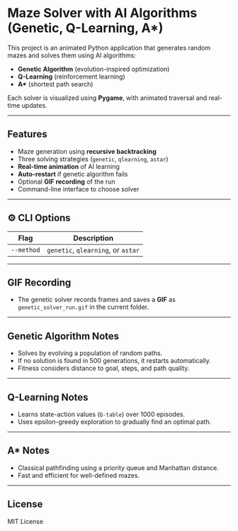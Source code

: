 #  Maze Solver with AI Algorithms (Genetic, Q-Learning, A*)

This project is an animated Python application that generates random mazes and solves them using AI algorithms:

-  **Genetic Algorithm** (evolution-inspired optimization)
-  **Q-Learning** (reinforcement learning)
-  **A\*** (shortest path search)

Each solver is visualized using **Pygame**, with animated traversal and real-time updates.

---

##  Features

-  Maze generation using **recursive backtracking**
-  Three solving strategies (`genetic`, `qlearning`, `astar`)
-  **Real-time animation** of AI learning
-  **Auto-restart** if genetic algorithm fails
-  Optional **GIF recording** of the run
-  Command-line interface to choose solver

---

## ⚙️ CLI Options

| Flag         | Description                           |
|--------------|---------------------------------------|
| `--method`   | `genetic`, `qlearning`, or `astar`    |

---

##  GIF Recording

- The genetic solver records frames and saves a **GIF** as `genetic_solver_run.gif` in the current folder.

---

##  Genetic Algorithm Notes

- Solves by evolving a population of random paths.
- If no solution is found in 500 generations, it restarts automatically.
- Fitness considers distance to goal, steps, and path quality.

---

##  Q-Learning Notes

- Learns state-action values (`Q-table`) over 1000 episodes.
- Uses epsilon-greedy exploration to gradually find an optimal path.

---

##  A* Notes

- Classical pathfinding using a priority queue and Manhattan distance.
- Fast and efficient for well-defined mazes.


---

##  License

MIT License
